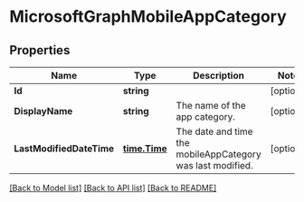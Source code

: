 # MicrosoftGraphMobileAppCategory

## Properties

Name | Type | Description | Notes
------------ | ------------- | ------------- | -------------
**Id** | **string** |  | [optional] 
**DisplayName** | **string** | The name of the app category. | [optional] 
**LastModifiedDateTime** | [**time.Time**](time.Time.md) | The date and time the mobileAppCategory was last modified. | [optional] 

[[Back to Model list]](../README.md#documentation-for-models) [[Back to API list]](../README.md#documentation-for-api-endpoints) [[Back to README]](../README.md)



